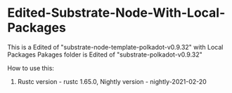 # Edited-Substrate-Node-With-Local-Packages

This is a Edited of "substrate-node-template-polkadot-v0.9.32" with Local Packages
Pakages folder is Edited of "substrate-polkadot-v0.9.32"

How to use this:

1) Rustc version - rustc 1.65.0, Nightly version - nightly-2021-02-20